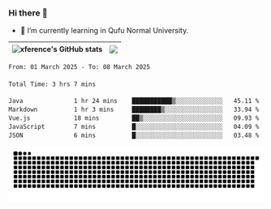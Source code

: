 ### Hi there 👋

<!--
**xference/xference** is a ✨ _special_ ✨ repository because its `README.md` (this file) appears on your GitHub profile.

Here are some ideas to get you started:

- 🔭 I’m currently working on ...

- 👯 I’m looking to collaborate on ...
- 🤔 I’m looking for help with ...
- 💬 Ask me about ...
- 📫 How to reach me: ...
- 😄 Pronouns: ...
- ⚡ Fun fact: ...
-->
- 🌱 I’m currently learning in Qufu Normal University.


| <img src="https://github-readme-stats.vercel.app/api?username=xference&show_icons=true&theme=ambient_gradient" alt="xference's GitHub stats" align="center"/> | <img src="https://github-readme-streak-stats.herokuapp.com/?user=xference"  style="zoom:100%;" align="center"/> |
| ------------------------------------------------------------ | ------------------------------------------------------------ |

<!--START_SECTION:waka-->

```txt
From: 01 March 2025 - To: 08 March 2025

Total Time: 3 hrs 7 mins

Java              1 hr 24 mins    ███████████▒░░░░░░░░░░░░░   45.11 %
Markdown          1 hr 3 mins     ████████▒░░░░░░░░░░░░░░░░   33.94 %
Vue.js            18 mins         ██▒░░░░░░░░░░░░░░░░░░░░░░   09.93 %
JavaScript        7 mins          █░░░░░░░░░░░░░░░░░░░░░░░░   04.09 %
JSON              6 mins          █░░░░░░░░░░░░░░░░░░░░░░░░   03.48 %
```

<!--END_SECTION:waka-->

<picture>
  <source media="(prefers-color-scheme: dark)" srcset="https://raw.githubusercontent.com/xference/xference/output/github-contribution-grid-snake-dark.svg" />
  <source media="(prefers-color-scheme: light)" srcset="https://raw.githubusercontent.com/xference/xference/output/github-contribution-grid-snake.svg" />
  <img alt="github-snake" src="https://raw.githubusercontent.com/xference/xference/output/github-contribution-grid-snake.svg" />
</picture>
